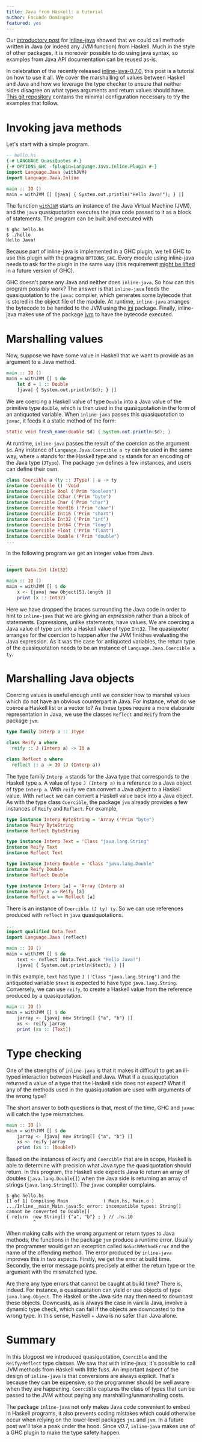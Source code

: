 ```yaml
---
title: Java from Haskell: a tutorial
author: Facundo Domínguez
featured: yes
---
```


Our
[introductory post](http://www.tweag.io/posts/2016-10-17-inline-java.html) for
[inline-java](https://github.com/tweag/inline-java) showed that we
could call methods written in Java (or indeed any JVM function) from
Haskell. Much in the style of other packages, it is moreover possible
to do using java syntax, so examples from Java API documentation can
be reused as-is.

In celebration of the recently
released
[inline-java-0.7.0](http://hackage.haskell.org/package/inline-java-0.7.0),
this post is a tutorial on how to use it all. We cover the marshalling
of values between Haskell and Java and how we leverage the type
checker to ensure that neither sides disagree on what types arguments
and return values should
have.
[This git repository](https://github.com/tweag/inline-java/tree/master/examples/hello) contains
the minimal configuration necessary to try the examples that follow.

# Invoking java methods

Let's start with a simple program.

```Haskell
-- hello.hs
{-# LANGUAGE QuasiQuotes #-}
{-# OPTIONS_GHC -fplugin=Language.Java.Inline.Plugin #-}
import Language.Java (withJVM)
import Language.Java.Inline

main :: IO ()
main = withJVM [] [java| { System.out.println("Hello Java!"); } |]
```

[withjvm]: https://www.stackage.org/haddock/lts-9.4/jvm-0.2.2/Language-Java.html#v:withJVM

The function [`withJVM`][withjvm] starts an instance of the Java
Virtual Machine (JVM), and the `java` quasiquotation executes the java
code passed to it as a block of statements. The program can be built
and executed with

```
$ ghc hello.hs
$ ./hello
Hello Java!
```

Because part of inline-java is implemented in a GHC plugin, we tell GHC
to use this plugin with the pragma `OPTIONS_GHC`. Every module using
inline-java needs to ask for the plugin in the same way (this
requirement [might be lifted][addCorePlugin] in a future version of GHC).

[addCorePlugin]: https://phabricator.haskell.org/D3821

GHC doesn't parse any Java and neither does `inline-java`. So how can
this program possibly work? The answer is that `inline-java` feeds the
quasiquotation to the `javac` compiler, which generates some bytecode
that is stored in the object file of the module. At runtime,
`inline-java` arranges the bytecode to be handed to the JVM using
the [jni](https://github.com/tweag/jni) package. Finally, inline-java
makes use of the package [jvm](https://github.com/tweag/jvm) to have
the bytecode executed.

# Marshalling values

Now, suppose we have some value in Haskell that we want to provide as
an argument to a Java method.

```Haskell
main :: IO ()
main = withJVM [] $ do
    let d = 1 :: Double
    [java| { System.out.println($d); } |]
```

We are coercing a Haskell value of type `Double` into a Java value of
the primitive type `double`, which is then used in the quasiquotation
in the form of an antiquoted variable. When `inline-java` passes this
quasiquotation to `javac`, it feeds it a static method of the form:

```Java
static void fresh_name(double $d) { System.out.println($d); }
```

At runtime, `inline-java` passes the result of the coercion as the
argument `$d`. Any instance of `Language.Java.Coercible a ty` can be
used in the same way, where `a` stands for the Haskell type and `ty`
stands for an encoding of the Java type (`JType`). The package `jvm`
defines a few instances, and users can define their own.

```Haskell
class Coercible a (ty :: JType) | a -> ty
instance Coercible () 'Void
instance Coercible Bool ('Prim "boolean")
instance Coercible CChar ('Prim "byte")
instance Coercible Char ('Prim "char")
instance Coercible Word16 ('Prim "char")
instance Coercible Int16 ('Prim "short")
instance Coercible Int32 ('Prim "int")
instance Coercible Int64 ('Prim "long")
instance Coercible Float ('Prim "float")
instance Coercible Double ('Prim "double")
...
```

In the following program we get an integer value from Java.

```Haskell
...
import Data.Int (Int32)

main :: IO ()
main = withJVM [] $ do
    x <- [java| new Object[5].length |]
    print (x :: Int32)
```

Here we have dropped the braces surrounding the Java code in order to
hint to `inline-java` that we are giving an *expression* rather than a
block of statements. Expressions, unlike statements, have values.
We are coercing a Java value of type `int` into a Haskell
value of type `Int32`. The quasiquoter arranges for the coercion to
happen after the JVM finishes evaluating the Java expression.
As it was the case for antiquoted variables, the
return type of the quasiquotation needs to be an instance of 
`Language.Java.Coercible a ty`.

# Marshalling Java objects

Coercing values is useful enough until we consider how to marshal values
which do not have an obvious counterpart in Java. For instance, what do
we coerce a Haskell list or a vector to?
As these types require a more elaborate representation in
Java, we use the classes `Reflect` and `Reify` from the package `jvm`.

```Haskell
type family Interp a :: JType

class Reify a where
  reify :: J (Interp a) -> IO a

class Reflect a where
  reflect :: a -> IO (J (Interp a))
```

The type family `Interp a` stands for the Java type that
corresponds to the Haskell type `a`. A value of type `J (Interp a)`
is a reference to a Java object of type `Interp a`.
With `reify` we can convert a Java object to a Haskell value.
With `reflect` we can convert a Haskell value back into a Java object.
As with the type class `Coercible`, the package `jvm` already provides a
few instances of `Reify` and `Reflect`. For example,

```Haskell
type instance Interp ByteString = 'Array ('Prim "byte")
instance Reify ByteString
instance Reflect ByteString

type instance Interp Text = 'Class "java.lang.String"
instance Reify Text
instance Reflect Text

type instance Interp Double = 'Class "java.lang.Double"
instance Reify Double
instance Reflect Double

type instance Interp [a] = 'Array (Interp a)
instance Reify a => Reify [a]
instance Reflect a => Reflect [a]
```

There is an instance of `Coercible (J ty) ty`. So we can use
references produced with `reflect` in `java` quasiquotations.

```Haskell
...
import qualified Data.Text
import Language.Java (reflect)

main :: IO ()
main = withJVM [] $ do
    text <- reflect (Data.Text.pack "Hello Java!")
    [java| { System.out.println($text); } |]
```

In this example, `text` has type `J ('Class "java.lang.String")` and
the antiquoted variable `$text` is expected to have type
`java.lang.String`.
Conversely, we can use `reify`, to create a Haskell value from the
reference produced by a quasiquotation.

```Haskell
main :: IO ()
main = withJVM [] $ do
    jarray <- [java| new String[] {"a", "b"} |]
    xs <- reify jarray
    print (xs :: [Text])
```

# Type checking

One of the strengths of `inline-java` is that it makes it difficult to
get an ill-typed interaction between Haskell and Java. What if a
quasiquotation returned a value of a type that the Haskell side does not
expect? What if any of the methods used in the quasiquotation are used
with arguments of the wrong type?

The short answer to both questions is that, most of the time, GHC and
`javac` will catch the type mismatches.

```Haskell
main :: IO ()
main = withJVM [] $ do
    jarray <- [java| new String[] {"a", "b"} |]
    xs <- reify jarray
    print (xs :: [Double])
```

Based on the instances of `Reify` and `Coercible` that are in scope,
Haskell is able to determine with precision what Java type the quasiquotation
should return. In this program, the Haskell side expects Java to return
an array of doubles (`java.lang.Double[]`) when the Java side is
returning an array of strings (`java.lang.String[]`). The `javac`
compiler complains.

```
$ ghc hello.hs
[1 of 1] Compiling Main             ( Main.hs, Main.o )
.../Inline__main_Main.java:5: error: incompatible types: String[] cannot be converted to Double[]
{ return  new String[] {"a", "b"} ; } // .hs:10
          ^
```

When making calls with the wrong argument or return types to Java methods,
the functions in the package `jvm` produce a runtime error.
Usually the programmer would get an exception called `NoSuchMethodError`
and the name of the offending method. The error produced by
`inline-java` improves this in two aspects. Firstly, we get the error at
build time. Secondly, the error message points precisely at either the
return type or the argument with the mismatched type. 

Are there any type errors that cannot be caught at build time? There
is, indeed. For instance, a quasiquotation can yield or use objects of
type `java.lang.Object`. The Haskell or the Java side may then need to
downcast these objects. Downcasts, as is always the case in vanilla
Java, involve a dynamic type check, which can fail if the objects are
downcasted to the wrong type. In this sense, Haskell + Java is no
safer than Java alone.

# Summary

In this blogpost we introduced quasiquotation, `Coercible` and the
`Reify/Reflect` type classes. We saw that with inline-java, it's
possible to call JVM methods from Haskell with little fuss. An
important aspect of the design of `inline-java` is that conversions
are always explicit. That's because they can be expensive, so the
programmer should be well aware when they are happening. `Coercible`
captures the class of types that can be passed to the JVM without
paying any marshalling/unmarshalling costs.

The package `inline-java` not only makes Java code convenient to embed
in Haskell programs, it also prevents coding mistakes which could
otherwise occur when relying on the lower-level packages `jni` and
`jvm`. In a future post we'll take a peak under the hood. Since v0.7,
`inline-java` makes use of a GHC plugin to make the type safety
happen.
